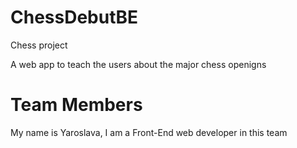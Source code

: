 # ChessDebutBE
Chess project 

A web app to teach the users about the major chess openigns <br />

 # Team Members <br />
My name is Yaroslava, I am a Front-End web developer in this team <br />
